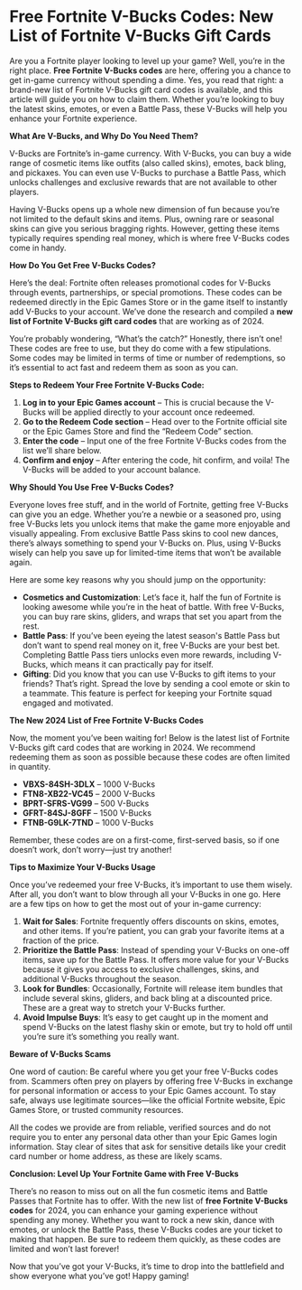 # Free Fortnite V-Bucks Codes: New List of Fortnite V-Bucks Gift Cards

Are you a Fortnite player looking to level up your game? Well, you’re in the right place. **Free Fortnite V-Bucks codes** are here, offering you a chance to get in-game currency without spending a dime. Yes, you read that right: a brand-new list of Fortnite V-Bucks gift card codes is available, and this article will guide you on how to claim them. Whether you’re looking to buy the latest skins, emotes, or even a Battle Pass, these V-Bucks will help you enhance your Fortnite experience.

**What Are V-Bucks, and Why Do You Need Them?**

V-Bucks are Fortnite’s in-game currency. With V-Bucks, you can buy a wide range of cosmetic items like outfits (also called skins), emotes, back bling, and pickaxes. You can even use V-Bucks to purchase a Battle Pass, which unlocks challenges and exclusive rewards that are not available to other players. 

Having V-Bucks opens up a whole new dimension of fun because you’re not limited to the default skins and items. Plus, owning rare or seasonal skins can give you serious bragging rights. However, getting these items typically requires spending real money, which is where free V-Bucks codes come in handy.

**How Do You Get Free V-Bucks Codes?**

Here’s the deal: Fortnite often releases promotional codes for V-Bucks through events, partnerships, or special promotions. These codes can be redeemed directly in the Epic Games Store or in the game itself to instantly add V-Bucks to your account. We’ve done the research and compiled a **new list of Fortnite V-Bucks gift card codes** that are working as of 2024.

You’re probably wondering, “What’s the catch?” Honestly, there isn’t one! These codes are free to use, but they do come with a few stipulations. Some codes may be limited in terms of time or number of redemptions, so it’s essential to act fast and redeem them as soon as you can.

**Steps to Redeem Your Free Fortnite V-Bucks Code:**

1. **Log in to your Epic Games account** – This is crucial because the V-Bucks will be applied directly to your account once redeemed.
2. **Go to the Redeem Code section** – Head over to the Fortnite official site or the Epic Games Store and find the “Redeem Code” section.
3. **Enter the code** – Input one of the free Fortnite V-Bucks codes from the list we’ll share below.
4. **Confirm and enjoy** – After entering the code, hit confirm, and voila! The V-Bucks will be added to your account balance.

**Why Should You Use Free V-Bucks Codes?**

Everyone loves free stuff, and in the world of Fortnite, getting free V-Bucks can give you an edge. Whether you’re a newbie or a seasoned pro, using free V-Bucks lets you unlock items that make the game more enjoyable and visually appealing. From exclusive Battle Pass skins to cool new dances, there’s always something to spend your V-Bucks on. Plus, using V-Bucks wisely can help you save up for limited-time items that won’t be available again.

Here are some key reasons why you should jump on the opportunity:

- **Cosmetics and Customization**: Let’s face it, half the fun of Fortnite is looking awesome while you’re in the heat of battle. With free V-Bucks, you can buy rare skins, gliders, and wraps that set you apart from the rest.
- **Battle Pass**: If you’ve been eyeing the latest season's Battle Pass but don’t want to spend real money on it, free V-Bucks are your best bet. Completing Battle Pass tiers unlocks even more rewards, including V-Bucks, which means it can practically pay for itself.
- **Gifting**: Did you know that you can use V-Bucks to gift items to your friends? That’s right. Spread the love by sending a cool emote or skin to a teammate. This feature is perfect for keeping your Fortnite squad engaged and motivated.

**The New 2024 List of Free Fortnite V-Bucks Codes**

Now, the moment you’ve been waiting for! Below is the latest list of Fortnite V-Bucks gift card codes that are working in 2024. We recommend redeeming them as soon as possible because these codes are often limited in quantity.

- **VBXS-84SH-3DLX** – 1000 V-Bucks
- **FTN8-XB22-VC45** – 2000 V-Bucks
- **BPRT-SFRS-VG99** – 500 V-Bucks
- **GFRT-84SJ-8GFF** – 1500 V-Bucks
- **FTNB-G9LK-7TND** – 1000 V-Bucks

Remember, these codes are on a first-come, first-served basis, so if one doesn’t work, don’t worry—just try another!

**Tips to Maximize Your V-Bucks Usage**

Once you’ve redeemed your free V-Bucks, it’s important to use them wisely. After all, you don’t want to blow through all your V-Bucks in one go. Here are a few tips on how to get the most out of your in-game currency:

1. **Wait for Sales**: Fortnite frequently offers discounts on skins, emotes, and other items. If you’re patient, you can grab your favorite items at a fraction of the price.
2. **Prioritize the Battle Pass**: Instead of spending your V-Bucks on one-off items, save up for the Battle Pass. It offers more value for your V-Bucks because it gives you access to exclusive challenges, skins, and additional V-Bucks throughout the season.
3. **Look for Bundles**: Occasionally, Fortnite will release item bundles that include several skins, gliders, and back bling at a discounted price. These are a great way to stretch your V-Bucks further.
4. **Avoid Impulse Buys**: It’s easy to get caught up in the moment and spend V-Bucks on the latest flashy skin or emote, but try to hold off until you’re sure it’s something you really want.

**Beware of V-Bucks Scams**

One word of caution: Be careful where you get your free V-Bucks codes from. Scammers often prey on players by offering free V-Bucks in exchange for personal information or access to your Epic Games account. To stay safe, always use legitimate sources—like the official Fortnite website, Epic Games Store, or trusted community resources.

All the codes we provide are from reliable, verified sources and do not require you to enter any personal data other than your Epic Games login information. Stay clear of sites that ask for sensitive details like your credit card number or home address, as these are likely scams.

**Conclusion: Level Up Your Fortnite Game with Free V-Bucks**

There’s no reason to miss out on all the fun cosmetic items and Battle Passes that Fortnite has to offer. With the new list of **free Fortnite V-Bucks codes** for 2024, you can enhance your gaming experience without spending any money. Whether you want to rock a new skin, dance with emotes, or unlock the Battle Pass, these V-Bucks codes are your ticket to making that happen. Be sure to redeem them quickly, as these codes are limited and won’t last forever!

Now that you’ve got your V-Bucks, it’s time to drop into the battlefield and show everyone what you’ve got! Happy gaming!
